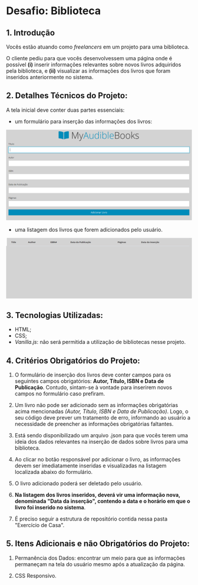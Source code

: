 # Desafio: Biblioteca

## 1. Introdução

Vocês estão atuando como *freelancers* em um projeto para uma biblioteca. 

O cliente pediu para que vocês desenvolvessem uma página onde é possível **(i)** inserir informações relevantes sobre novos livros adquiridos pela biblioteca, e **(ii)** visualizar as informações dos livros que foram inseridos anteriormente no sistema.

## 2. Detalhes Técnicos do Projeto:

A tela inicial deve conter duas partes essenciais: 

- um formulário para inserção das informações dos livros:
 
![project](./../assets/screenshotproject.png)

- uma listagem dos livros que forem adicionados pelo usuário.
  
![listagem](./../assets/listagemlivros.png)

## 3. Tecnologias Utilizadas:

- HTML;
- CSS;
- *Vanilla.js*: não será permitida a utilização de bibliotecas nesse projeto.

## 4. Critérios Obrigatórios do Projeto: 

1. O formulário de inserção dos livros deve conter campos para os seguintes campos obrigatórios: **Autor, Título, ISBN e Data de Publicação**. Contudo, sintam-se à vontade para inserirem novos campos no formulário caso prefiram.

2. Um livro não pode ser adicionado sem as informações obrigatórias acima mencionadas *(Autor, Título, ISBN e Data de Publicação)*. Logo, o seu código deve prever um tratamento de erro, informando ao usuário a necessidade de preencher as informações obrigatórias faltantes.

3. Está sendo disponibilizado um arquivo .json para que vocês terem uma ideia dos dados relevantes na inserção de dados sobre livros para uma biblioteca.

4. Ao clicar no botão responsável por adicionar o livro, as informações devem ser imediatamente inseridas e visualizadas na listagem localizada abaixo do formulário. 
   
5. O livro adicionado poderá ser deletado pelo usuário.
   
6. **Na listagem dos livros inseridos, deverá vir uma informação nova, denominada "Data da inserção", contendo a data e o horário em que o livro foi inserido no sistema**.
   
7. É preciso seguir a estrutura de repositório contida nessa pasta "Exercício de Casa".
   
## 5. Itens Adicionais e não Obrigatórios do Projeto: 

1. Permanência dos Dados: encontrar um meio para que as informações permaneçam na tela do usuário mesmo após a atualização da página.
   
2. CSS Responsivo. 